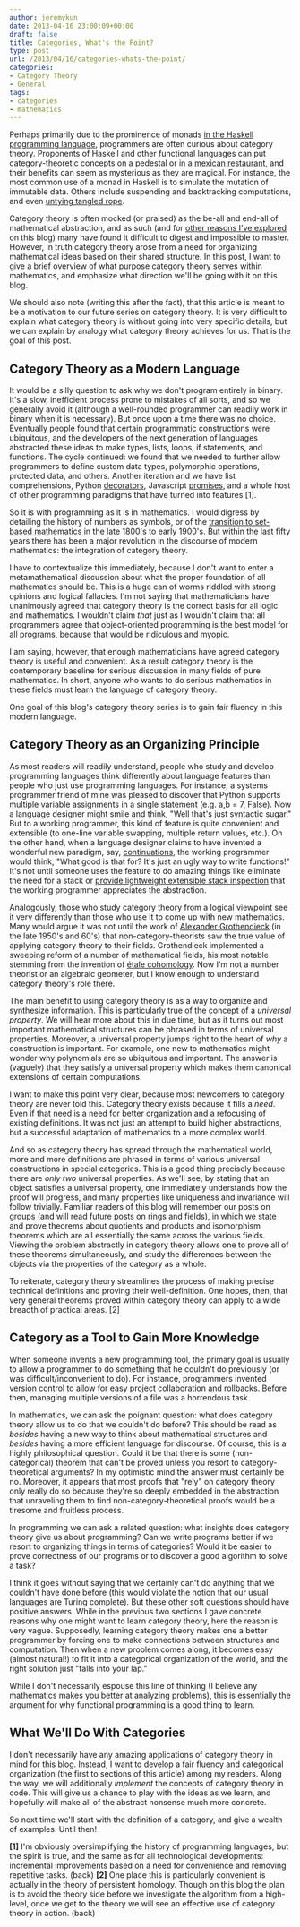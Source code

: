 ```yaml
---
author: jeremykun
date: 2013-04-16 23:00:09+00:00
draft: false
title: Categories, What's the Point?
type: post
url: /2013/04/16/categories-whats-the-point/
categories:
- Category Theory
- General
tags:
- categories
- mathematics
---
```


Perhaps primarily due to the prominence of monads [in the Haskell programming language](http://www.haskell.org/haskellwiki/Monad#Interesting_monads), programmers are often curious about category theory. Proponents of Haskell and other functional languages can put category-theoretic concepts on a pedestal or in a [mexican restaurant](http://blog.plover.com/prog/burritos.html), and their benefits can seem as mysterious as they are magical. For instance, the most common use of a monad in Haskell is to simulate the mutation of immutable data. Others include suspending and backtracking computations, and even [untying tangled rope](http://vimeo.com/6590617).

Category theory is often mocked (or praised) as the be-all and end-all of mathematical abstraction, and as such (and for [other reasons I've explored](http://jeremykun.com/2013/02/08/why-there-is-no-hitchhikers-guide-to-mathematics-for-programmers/) on this blog) many have found it difficult to digest and impossible to master. However, in truth category theory arose from a need for organizing mathematical ideas based on their shared structure. In this post, I want to give a brief overview of what purpose category theory serves within mathematics, and emphasize what direction we'll be going with it on this blog.

We should also note (writing this after the fact), that this article is meant to be a motivation to our future series on category theory. It is very difficult to explain what category theory is without going into very specific details, but we can explain by analogy what category theory achieves for us. That is the goal of this post.

## Category Theory as a Modern Language

It would be a silly question to ask why we don't program entirely in binary. It's a slow, inefficient process prone to mistakes of all sorts, and so we generally avoid it (although a well-rounded programmer can readily work in binary when it is necessary). But once upon a time there was no choice. Eventually people found that certain programmatic constructions were ubiquitous, and the developers of the next generation of languages abstracted these ideas to make types, lists, loops, if statements, and functions. The cycle continued: we found that we needed to further allow programmers to define custom data types, polymorphic operations, protected data, and others. Another iteration and we have list comprehensions, Python [decorators](http://www.artima.com/weblogs/viewpost.jsp?thread=240808), Javascript [promises](http://blog.parse.com/2013/01/29/whats-so-great-about-javascript-promises/), and a whole host of other programming paradigms that have turned into features  [1].

So it is with programming as it is in mathematics. I would digress by detailing the history of numbers as symbols, or of the [transition to set-based mathematics](http://www-groups.dcs.st-and.ac.uk/history/HistTopics/Beginnings_of_set_theory.html) in the late 1800's to early 1900's. But within the last fifty years there has been a major revolution in the discourse of modern mathematics: the integration of category theory.

I have to contextualize this immediately, because I don't want to enter a metamathematical discussion about what the proper foundation of all mathematics should be. This is a huge can of worms riddled with strong opinions and logical fallacies. I'm not saying that mathematicians have unanimously agreed that category theory is the correct basis for all logic and mathematics. I wouldn't claim _that_ just as I wouldn't claim that all programmers agree that object-oriented programming is the best model for all programs, because that would be ridiculous and myopic.

I am saying, however, that enough mathematicians have agreed category theory is useful and convenient. As a result category theory is the contemporary baseline for serious discussion in many fields of pure mathematics. In short, anyone who wants to do serious mathematics in these fields must learn the language of category theory.

One goal of this blog's category theory series is to gain fair fluency in this modern language.

## Category Theory as an Organizing Principle

As most readers will readily understand, people who study and develop programming languages think differently about language features than people who just use programming languages. For instance, a systems programmer friend of mine was pleased to discover that Python supports multiple variable assignments in a single statement (e.g. a,b = 7, False). Now a language designer might smile and think, "Well that's just syntactic sugar." But to a working programmer, this kind of feature is quite convenient and extensible (to one-line variable swapping, multiple return values, etc.). On the other hand, when a language designer claims to have invented a wonderful new paradigm, say, [continuations](http://en.wikipedia.org/wiki/Continuation-passing_style), the working programmer would think, "What good is that for? It's just an ugly way to write functions!" It's not until someone uses the feature to do amazing things like eliminate the need for a stack or [provide lightweight extensible stack inspection](http://scholar.google.com/citations?view_op=view_citation&hl=en&user=jh7JGrEAAAAJ&citation_for_view=jh7JGrEAAAAJ:Tyk-4Ss8FVUC) that the working programmer appreciates the abstraction.

Analogously, those who study category theory from a logical viewpoint see it very differently than those who use it to come up with new mathematics. Many would argue it was not until the work of [Alexander Grothendieck](http://en.wikipedia.org/wiki/Alexander_Grothendieck) (in the late 1950's and 60's) that non-category-theorists saw the true value of applying category theory to their fields. Grothendieck implemented a sweeping reform of a number of mathematical fields, his most notable stemming from the invention of [étale cohomology](http://en.wikipedia.org/wiki/%C3%89tale_cohomology). Now I'm not a number theorist or an algebraic geometer, but I know enough to understand category theory's role there.

The main benefit to using category theory is as a way to organize and synthesize information. This is particularly true of the concept of a _universal property_. We will hear more about this in due time, but as it turns out most important mathematical structures can be phrased in terms of universal properties. Moreover, a universal property jumps right to the heart of _why_ a construction is important. For example, one new to mathematics might wonder why polynomials are so ubiquitous and important. The answer is (vaguely) that they satisfy a universal property which makes them canonical extensions of certain computations.

I want to make this point very clear, because most newcomers to category theory are never told this. Category theory exists because it fills a _need_. Even if that need is a need for better organization and a refocusing of existing definitions. It was not just an attempt to build higher abstractions, but a successful adaptation of mathematics to a more complex world.

And so as category theory has spread through the mathematical world, more and more definitions are phrased in terms of various universal constructions in special categories. This is a good thing precisely because there are _only two_ universal properties. As we'll see, by stating that an object satisfies a universal property, one immediately understands how the proof will progress, and many properties like uniqueness and invariance will follow trivially. Familiar readers of this blog will remember our posts on groups (and will read future posts on rings and fields), in which we state and prove theorems about quotients and products and isomorphism theorems which are all essentially the same across the various fields. Viewing the problem abstractly in category theory allows one to prove all of these theorems simultaneously, and study the differences between the objects via the properties of the category as a whole.

To reiterate, category theory streamlines the process of making precise technical definitions and proving their well-definition. One hopes, then, that very general theorems proved within category theory can apply to a wide breadth of practical areas. [2] 

## Category as a Tool to Gain More Knowledge

When someone invents a new programming tool, the primary goal is usually to allow a programmer to do something that he couldn't do previously (or was difficult/inconvenient to do). For instance, programmers invented version control to allow for easy project collaboration and rollbacks. Before then, managing multiple versions of a file was a horrendous task.

In mathematics, we can ask the poignant question: what does category theory allow us to do that we couldn't do before? This should be read as _besides_ having a new way to think about mathematical structures and _besides_ having a more efficient language for discourse. Of course, this is a highly philosophical question. Could it be that there is some (non-categorical) theorem that can't be proved unless you resort to category-theoretical arguments? In my optimistic mind the answer must certainly be no. Moreover, it appears that most proofs that "rely" on category theory only really do so because they're so deeply embedded in the abstraction that unraveling them to find non-category-theoretical proofs would be a tiresome and fruitless process.

In programming we can ask a related question: what insights does category theory give us about programming? Can we write programs better if we resort to organizing things in terms of categories? Would it be easier to prove correctness of our programs or to discover a good algorithm to solve a task?

I think it goes without saying that we certainly can't do anything that we couldn't have done before (this would violate the notion that our usual languages are Turing complete). But these other soft questions should have positive answers. While in the previous two sections I gave concrete reasons why one might want to learn category theory, here the reason is very vague. Supposedly, learning category theory makes one a better programmer by forcing one to make connections between structures and computation. Then when a new problem comes along, it becomes easy (almost natural!) to fit it into a categorical organization of the world, and the right solution just "falls into your lap."

While I don't necessarily espouse this line of thinking (I believe any mathematics makes you better at analyzing problems), this is essentially the argument for why functional programming is a good thing to learn.

## What We'll Do With Categories

I don't necessarily have any amazing applications of category theory in mind for this blog. Instead, I want to develop a fair fluency and categorical organization (the first to sections of this article) among my readers. Along the way, we will additionally _implement_ the concepts of category theory in code. This will give us a chance to play with the ideas as we learn, and hopefully will make all of the abstract nonsense much more concrete.

So next time we'll start with the definition of a category, and give a wealth of examples. Until then!

**[1]** I'm obviously oversimplifying the history of programming languages, but the spirit is true, and the same as for all technological developments: incremental improvements based on a need for convenience and removing repetitive tasks. (back)
**[2]** One place this is particularly convenient is actually in the theory of persistent homology. Though on this blog the plan is to avoid the theory side before we investigate the algorithm from a high-level, once we get to the theory we will see an effective use of category theory in action. (back)
